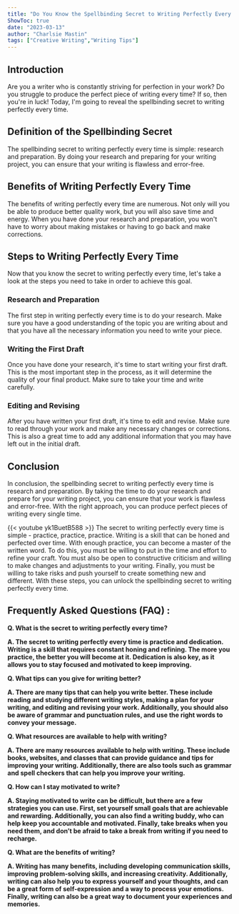 ```yaml
---
title: "Do You Know the Spellbinding Secret to Writing Perfectly Every Time?"
ShowToc: true 
date: "2023-03-13"
author: "Charlsie Mastin" 
tags: ["Creative Writing","Writing Tips"]
---
```

## Introduction

Are you a writer who is constantly striving for perfection in your work? Do you struggle to produce the perfect piece of writing every time? If so, then you're in luck! Today, I'm going to reveal the spellbinding secret to writing perfectly every time. 

## Definition of the Spellbinding Secret

The spellbinding secret to writing perfectly every time is simple: research and preparation. By doing your research and preparing for your writing project, you can ensure that your writing is flawless and error-free. 

## Benefits of Writing Perfectly Every Time

The benefits of writing perfectly every time are numerous. Not only will you be able to produce better quality work, but you will also save time and energy. When you have done your research and preparation, you won't have to worry about making mistakes or having to go back and make corrections. 

## Steps to Writing Perfectly Every Time

Now that you know the secret to writing perfectly every time, let's take a look at the steps you need to take in order to achieve this goal. 

### Research and Preparation

The first step in writing perfectly every time is to do your research. Make sure you have a good understanding of the topic you are writing about and that you have all the necessary information you need to write your piece. 

### Writing the First Draft

Once you have done your research, it's time to start writing your first draft. This is the most important step in the process, as it will determine the quality of your final product. Make sure to take your time and write carefully. 

### Editing and Revising

After you have written your first draft, it's time to edit and revise. Make sure to read through your work and make any necessary changes or corrections. This is also a great time to add any additional information that you may have left out in the initial draft. 

## Conclusion

In conclusion, the spellbinding secret to writing perfectly every time is research and preparation. By taking the time to do your research and prepare for your writing project, you can ensure that your work is flawless and error-free. With the right approach, you can produce perfect pieces of writing every single time.

{{< youtube yk1BuetB588 >}} 
The secret to writing perfectly every time is simple - practice, practice, practice. Writing is a skill that can be honed and perfected over time. With enough practice, you can become a master of the written word. To do this, you must be willing to put in the time and effort to refine your craft. You must also be open to constructive criticism and willing to make changes and adjustments to your writing. Finally, you must be willing to take risks and push yourself to create something new and different. With these steps, you can unlock the spellbinding secret to writing perfectly every time.

## Frequently Asked Questions (FAQ) :
**Q. What is the secret to writing perfectly every time?**

**A. The secret to writing perfectly every time is practice and dedication. Writing is a skill that requires constant honing and refining. The more you practice, the better you will become at it. Dedication is also key, as it allows you to stay focused and motivated to keep improving.**

**Q. What tips can you give for writing better?**

**A. There are many tips that can help you write better. These include reading and studying different writing styles, making a plan for your writing, and editing and revising your work. Additionally, you should also be aware of grammar and punctuation rules, and use the right words to convey your message.**

**Q. What resources are available to help with writing?**

**A. There are many resources available to help with writing. These include books, websites, and classes that can provide guidance and tips for improving your writing. Additionally, there are also tools such as grammar and spell checkers that can help you improve your writing.**

**Q. How can I stay motivated to write?**

**A. Staying motivated to write can be difficult, but there are a few strategies you can use. First, set yourself small goals that are achievable and rewarding. Additionally, you can also find a writing buddy, who can help keep you accountable and motivated. Finally, take breaks when you need them, and don’t be afraid to take a break from writing if you need to recharge.**

**Q. What are the benefits of writing?**

**A. Writing has many benefits, including developing communication skills, improving problem-solving skills, and increasing creativity. Additionally, writing can also help you to express yourself and your thoughts, and can be a great form of self-expression and a way to process your emotions. Finally, writing can also be a great way to document your experiences and memories.**





